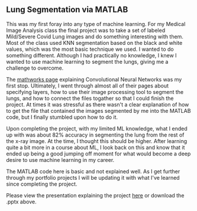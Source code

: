 ## Lung Segmentation via MATLAB

This was my first foray into any type of machine learning. 
For my Medical Image Analysis class the final project was to take a set of labeled Mild/Severe Covid Lung images and do something interesting with them. 
Most of the class used KNN segmentation based on the black and white values, which was the most basic technique we used. I wanted to do something different. 
Although I had practically no knowledge, I knew I wanted to use machine learning to segment the lungs, giving me a challenge to overcome. 

The [mathworks page](https://www.mathworks.com/help/deeplearning/ug/introduction-to-convolutional-neural-networks.html;jsessionid=6d7a648abf565bb66689d5af74b2) explaining Convolutional Neural Networks was my first stop.
Ultimately, I went through almost all of their pages about specifying layers, how to use their image processing tool to segment the lungs, and how to connect the files togather so that I could finish the project. 
At times it was stressful as there wasn't a clear explanation of how to get the file that contained the images segmented by me into the MATLAB code, but I finally stumbled upon how to do it. 

Upon completing the project, with my limited ML knowledge, what I ended up with was about 82% accuracy in segmenting the lung from the rest of the x-ray image. 
At the time, I thought this should be higher. After learning quite a bit more in a course about ML, I look back on this and know that it ended up being a good jumping off moment for what would become a deep desire to use machine learning in my career. 

The MATLAB code here is basic and not explained well. As I get further through my portfolio projects I will be updating it with what I've learned since completing the project. 

Please view the presentation explaining the project [here](https://docs.google.com/presentation/d/15-Rns4uwowC0d-tkdfq-XMDimatbUe8y/edit?usp=sharing&ouid=104359248521311157696&rtpof=true&sd=true) or download the .pptx above. 
